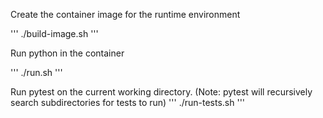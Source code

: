Create the container image for the runtime environment

'''
./build-image.sh 
'''


Run python in the container

'''
./run.sh
'''


Run pytest on the current working directory. (Note: pytest will recursively search subdirectories for tests to run)
'''
./run-tests.sh
'''
